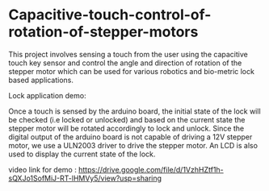 # Capacitive-touch-control-of-rotation-of-stepper-motors
This project involves sensing a touch from the user using the capacitive touch key sensor and control the angle and direction of rotation of the stepper motor which can be used for various robotics and bio-metric lock based applications.

Lock application demo:

Once a touch is sensed by the arduino board, the initial state of the lock will be checked (i.e locked or unlocked) and based on the current state the stepper motor will be rotated accordingly to lock and unlock.
Since the digital output of the arduino board is not capable of driving a 12V stepper motor, we use a ULN2003 driver to drive the stepper motor.
An LCD is also used to display the current state of the lock.

video link for demo : https://drive.google.com/file/d/1VzhHZtf1h-sQXJo1SofMiJ-RT-lHMVy5/view?usp=sharing
